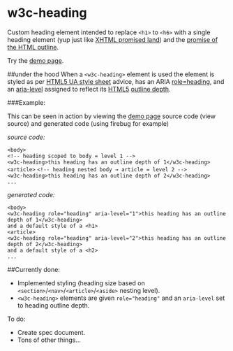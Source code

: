 w3c-heading
============

Custom heading element intended to replace `<h1>` to `<h6>` with a single heading element (yup just like [XHTML <h> promised land](http://www.w3.org/TR/xhtml2/mod-structural.html#sec_8.5.)) and the [promise of the HTML outline](http://blog.paciellogroup.com/2013/10/html5-document-outline/).

Try the [demo page](http://thepaciellogroup.github.io/w3c-heading/).

##under the hood
When a `<w3c-heading>` element is used  the element is styled as per [HTML5 UA style sheet](http://www.w3.org/html/wg/drafts/html/master/rendering.html#sections-and-headings) advice, has an ARIA [role=heading](http://www.w3.org/TR/wai-aria/roles#heading), and an [aria-level](http://www.w3.org/TR/wai-aria/states_and_properties#aria-level) assigned to reflect its [HTML5](http://www.w3.org/html/wg/drafts/html/master/) [outline depth](http://www.w3.org/html/wg/drafts/html/master/sections.html#outline-depth).  

###Example:

This can be seen in action by viewing the [demo page](http://thepaciellogroup.github.io/w3c-heading/) source code (view source) and generated code (using firebug for example)

*source code:*

`<body>`  
`<!-- heading scoped to body = level 1 -->`  
`<w3c-heading>this heading has an outline depth of 1</w3c-heading>`  
`<article>` 
`<!-- heading nested body → article = level 2 -->`  
`<w3c-heading>this heading has an outline depth of 2</w3c-heading>`  
`...`

*generated code:*

`<body>`  
`<w3c-heading role="heading" aria-level="1">this heading has an outline depth of 1</w3c-heading>`  
`and a default style of a <h1>`  
`<article>`  
`<w3c-heading role="heading" aria-level="2">this heading has an outline depth of 2</w3c-heading>`  
`and a default style of a <h2>`  
`...`

##Currently done:

* Implemented styling (heading size based on `<section>`/`<nav>`/`<article>`/`<aside>` nesting level).
* `<w3c-heading>` elements are given `role="heading"` and an `aria-level` set to heading outline depth.

To do:

* Create spec document.
* Tons of other things...
